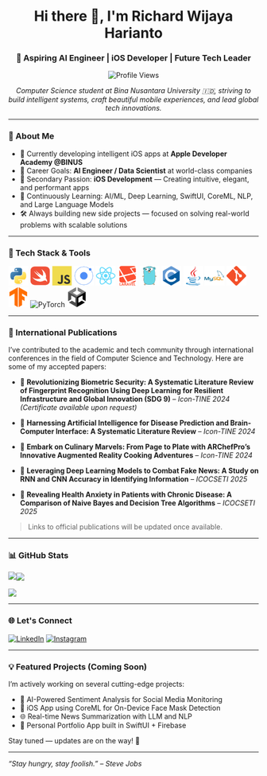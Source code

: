 <h1 align="center">Hi there 👋, I'm Richard Wijaya Harianto</h1>
<h3 align="center">🚀 Aspiring AI Engineer | iOS Developer | Future Tech Leader</h3>

<p align="center">
  <img src="https://komarev.com/ghpvc/?username=richardwijaya04&label=Profile%20views&color=0e75b6&style=flat" alt="Profile Views" />
</p>

<p align="center">
  <em>Computer Science student at Bina Nusantara University  🇮🇩, striving to build intelligent systems, craft beautiful mobile experiences, and lead global tech innovations.</em>
</p> 

---

### 🚀 About Me

- 🔭 Currently developing intelligent iOS apps at **Apple Developer Academy @BINUS**
- 🎯 Career Goals: **AI Engineer / Data Scientist** at world-class companies
- 🍎 Secondary Passion: **iOS Development** — Creating intuitive, elegant, and performant apps
- 🧠 Continuously Learning: AI/ML, Deep Learning, SwiftUI, CoreML, NLP, and Large Language Models
- 🛠️ Always building new side projects — focused on solving real-world problems with scalable solutions

---

### 🧰 Tech Stack & Tools

<p align="left">
  <img src="https://raw.githubusercontent.com/devicons/devicon/master/icons/python/python-original.svg" alt="Python" width="40" height="40"/> 
  <img src="https://raw.githubusercontent.com/devicons/devicon/master/icons/swift/swift-original.svg" alt="Swift" width="40" height="40"/> 
  <img src="https://raw.githubusercontent.com/devicons/devicon/master/icons/javascript/javascript-original.svg" alt="JavaScript" width="40" height="40"/> 
  <img src="https://raw.githubusercontent.com/devicons/devicon/master/icons/ionic/ionic-original.svg" alt="Ionic" width="40" height="40"/> 
  <img src="https://raw.githubusercontent.com/devicons/devicon/master/icons/react/react-original.svg" alt="React" width="40" height="40"/> 
  <img src="https://raw.githubusercontent.com/devicons/devicon/master/icons/laravel/laravel-plain-wordmark.svg" alt="Laravel" width="40" height="40"/>
  <img src="https://raw.githubusercontent.com/devicons/devicon/master/icons/go/go-original.svg" alt="Go" width="40" height="40"/>
  <img src="https://raw.githubusercontent.com/devicons/devicon/master/icons/c/c-original.svg" alt="C" width="40" height="40"/> 
  <img src="https://raw.githubusercontent.com/devicons/devicon/master/icons/java/java-original.svg" alt="Java" width="40" height="40"/>
  <img src="https://raw.githubusercontent.com/devicons/devicon/master/icons/mysql/mysql-original-wordmark.svg" alt="MySQL" width="40" height="40"/>
  <img src="https://raw.githubusercontent.com/devicons/devicon/master/icons/git/git-original.svg" alt="Git" width="40" height="40"/> 
  <img src="https://raw.githubusercontent.com/devicons/devicon/master/icons/tensorflow/tensorflow-original.svg" alt="TensorFlow" width="40" height="40"/> 
  <img src="https://www.vectorlogo.zone/logos/pytorch/pytorch-icon.svg" alt="PyTorch" width="40" height="40"/>
  <img src="https://raw.githubusercontent.com/devicons/devicon/master/icons/unity/unity-original.svg" alt="Unity" width="40" height="40"/> 
</p>

---

### 📝 International Publications

I’ve contributed to the academic and tech community through international conferences in the field of Computer Science and Technology. Here are some of my accepted papers:

- 📄 **Revolutionizing Biometric Security: A Systematic Literature Review of Fingerprint Recognition Using Deep Learning for Resilient Infrastructure and Global Innovation (SDG 9)** – *Icon-TINE 2024*  
  *(Certificate available upon request)*

- 📄 **Harnessing Artificial Intelligence for Disease Prediction and Brain-Computer
Interface: A Systematic Literature Review** – *Icon-TINE 2024*  
- 📄 **Embark on Culinary Marvels: From Page to Plate with ARChefPro’s Innovative Augmented Reality Cooking Adventures** – *Icon-TINE 2024*  
- 📄 **Leveraging Deep Learning Models to Combat Fake News: A Study on RNN and CNN Accuracy in Identifying Information** – *ICOCSETI 2025*  
- 📄 **Revealing Health Anxiety in Patients with Chronic Disease: A Comparison of Naive Bayes and Decision Tree Algorithms** – *ICOCSETI 2025*  

> Links to official publications will be updated once available.



---

### 📊 GitHub Stats

<p>
  <img align="left" src="https://github-readme-stats.vercel.app/api/top-langs/?username=richardwijaya04&layout=compact&theme=tokyonight" />
</p>
<p>
  <img align="center" src="https://github-readme-stats.vercel.app/api?username=richardwijaya04&show_icons=true&theme=tokyonight" />
</p>
<p>
  <img align="center" src="https://github-readme-streak-stats.herokuapp.com?user=richardwijaya04&theme=tokyonight" />
</p>

---

### 🌐 Let's Connect

<p align="left">
  <a href="https://www.linkedin.com/in/richard-wijaya-harianto" target="blank"><img align="center" src="https://img.icons8.com/color/48/000000/linkedin.png" alt="LinkedIn" /></a>
  <a href="https://instagram.com/richard_wijaya04" target="blank"><img align="center" src="https://img.icons8.com/color/48/000000/instagram-new.png" alt="Instagram" /></a>
</p>

---

### 💡 Featured Projects (Coming Soon)

I’m actively working on several cutting-edge projects:

- 🤖 AI-Powered Sentiment Analysis for Social Media Monitoring  
- 📱 iOS App using CoreML for On-Device Face Mask Detection  
- 🌐 Real-time News Summarization with LLM and NLP  
- 🎯 Personal Portfolio App built in SwiftUI + Firebase  

Stay tuned — updates are on the way! 🚀

---

<em>“Stay hungry, stay foolish.” – Steve Jobs</em>

